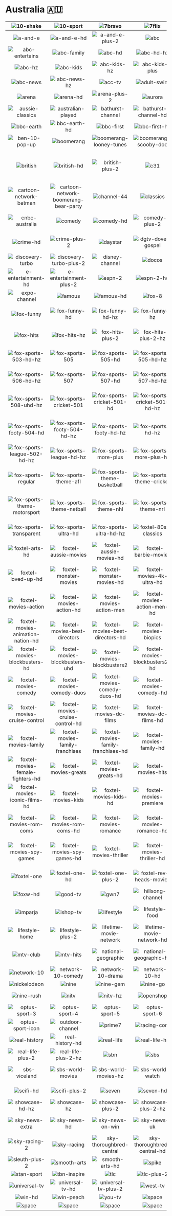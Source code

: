 # Australia 🇦🇺

| ![10-shake] | ![10-sport] | ![7bravo] | ![7flix] | ![7mate] | ![7two] |
|:---:|:---:|:---:|:---:|:---:|:---:|
| ![a-and-e] | ![a-and-e-hd] | ![a-and-e-plus-2] | ![abc] | ![abc-comedy] | ![abc-comedy-kids] |
| ![abc-entertains] | ![abc-family] | ![abc-hd] | ![abc-hd-hz] | ![abc-hd-light] | ![abc-hd-light-hz] |
| ![abc-hz] | ![abc-kids] | ![abc-kids-hz] | ![abc-kids-plus] | ![abc-light] | ![abc-light-hz] |
| ![abc-news] | ![abc-news-hz] | ![acc-tv] | ![adult-swim] | ![animal-planet] | ![antenna-pacific] |
| ![arena] | ![arena-hd] | ![arena-plus-2] | ![aurora] | ![aus-mtv] | ![ausbiz] |
| ![aussie-classics] | ![australian-played] | ![bathurst-channel] | ![bathurst-channel-hd] | ![bbc-cbeebies] | ![bbc-drama] |
| ![bbc-earth] | ![bbc-earth-hd] | ![bbc-first] | ![bbc-first-hd] | ![bbc-uktv] | ![bbc-uktv-plus-2] |
| ![ben-10-pop-up] | ![boomerang] | ![boomerang-looney-tunes] | ![boomerang-scooby-doo] | ![boxsets] | ![boxsets-hd] |
| ![british] | ![british-hd] | ![british-plus-2] | ![c31] | ![cartoon-network-adventure-time-pop-up] | ![cartoon-network] |
| ![cartoon-network-batman] | ![cartoon-network-boomerang-bear-party] | ![channel-44] | ![classics] | ![classics-plus-2] | ![cmt] |
| ![cnbc-australia] | ![comedy] | ![comedy-hd] | ![comedy-plus-2] | ![crime-and-investigation] | ![crime] |
| ![crime-hd] | ![crime-plus-2] | ![daystar] | ![dgtv-dove-gospel] | ![discovery-channel] | ![discovery-channel-plus-2] |
| ![discovery-turbo] | ![discovery-turbo-plus-2] | ![disney-channel] | ![docos] | ![docos-hd] | ![e-entertainment] |
| ![e-entertainment-hd] | ![e-entertainment-plus-2] | ![espn-2] | ![espn-2-hd] | ![espn] | ![espn-hd] |
| ![expo-channel] | ![famous] | ![famous-hd] | ![fox-8] | ![fox-8-hd] | ![fox-8-plus-2] |
| ![fox-funny] | ![fox-funny-hd] | ![fox-funny-hd-hz] | ![fox-funny-hz] | ![fox-funny-plus-2] | ![fox-funny-plus-2-hz] |
| ![fox-hits] | ![fox-hits-hz] | ![fox-hits-plus-2] | ![fox-hits-plus-2-hz] | ![fox-sports-503] | ![fox-sports-503-hd] |
| ![fox-sports-503-hd-hz] | ![fox-sports-505] | ![fox-sports-505-hd] | ![fox-sports-505-hd-hz] | ![fox-sports-506] | ![fox-sports-506-hd] |
| ![fox-sports-506-hd-hz] | ![fox-sports-507] | ![fox-sports-507-hd] | ![fox-sports-507-hd-hz] | ![fox-sports-508] | ![fox-sports-508-uhd] |
| ![fox-sports-508-uhd-hz] | ![fox-sports-cricket-501] | ![fox-sports-cricket-501-hd] | ![fox-sports-cricket-501-hd-hz] | ![fox-sports-cricket-hd-hz] | ![fox-sports-footy-504] |
| ![fox-sports-footy-504-hd] | ![fox-sports-footy-504-hd-hz] | ![fox-sports-footy-hd-hz] | ![fox-sports-hd-hz] | ![fox-sports-league-502] | ![fox-sports-league-502-hd] |
| ![fox-sports-league-502-hd-hz] | ![fox-sports-league-hd-hz] | ![fox-sports-more-plus] | ![fox-sports-more-plus-hd] | ![fox-sports-news] | ![fox-sports-news-hd] |
| ![fox-sports-regular] | ![fox-sports-theme-afl] | ![fox-sports-theme-basketball] | ![fox-sports-theme-cricket] | ![fox-sports-theme-football] | ![fox-sports-theme-golf] |
| ![fox-sports-theme-motorsport] | ![fox-sports-theme-netball] | ![fox-sports-theme-nhl] | ![fox-sports-theme-nrl] | ![fox-sports-theme-rugby] | ![fox-sports-theme-tennis] |
| ![fox-sports-transparent] | ![fox-sports-ultra-hd] | ![fox-sports-ultra-hd-hz] | ![foxtel-80s-classics] | ![foxtel-80s-classics-hd] | ![foxtel-arts] |
| ![foxtel-arts-hd] | ![foxtel-aussie-movies] | ![foxtel-aussie-movies-hd] | ![foxtel-barbie-movies] | ![foxtel-barbie-movies-hd] | ![foxtel-loved-up] |
| ![foxtel-loved-up-hd] | ![foxtel-monster-movies] | ![foxtel-monster-movies-hd] | ![foxtel-movies-4k-ultra-hd] | ![foxtel-movies-90s-classics] | ![foxtel-movies-90s-classics-hd] |
| ![foxtel-movies-action] | ![foxtel-movies-action-hd] | ![foxtel-movies-action-men] | ![foxtel-movies-action-men-hd] | ![foxtel-movies-action-plus-2] | ![foxtel-movies-animation-nation] |
| ![foxtel-movies-animation-nation-hd] | ![foxtel-movies-best-directors] | ![foxtel-movies-best-directors-hd] | ![foxtel-movies-biopics] | ![foxtel-movies-biopics-hd] | ![foxtel-movies-blockbusters] |
| ![foxtel-movies-blockbusters-hd] | ![foxtel-movies-blockbusters-uhd] | ![foxtel-movies-blockbusters2] | ![foxtel-movies-blockbusters2-hd] | ![foxtel-movies-christmas-movies] | ![foxtel-movies-christmas-movies-hd] |
| ![foxtel-movies-comedy] | ![foxtel-movies-comedy-duos] | ![foxtel-movies-comedy-duos-hd] | ![foxtel-movies-comedy-hd] | ![foxtel-movies-comedy-hits] | ![foxtel-movies-comedy-hits-hd] |
| ![foxtel-movies-cruise-control] | ![foxtel-movies-cruise-control-hd] | ![foxtel-movies-dc-films] | ![foxtel-movies-dc-films-hd] | ![foxtel-movies-drama] | ![foxtel-movies-drama-hd] |
| ![foxtel-movies-family] | ![foxtel-movies-family-franchises] | ![foxtel-movies-family-franchises-hd] | ![foxtel-movies-family-hd] | ![foxtel-movies-family-plus-2] | ![foxtel-movies-female-fighters] |
| ![foxtel-movies-female-fighters-hd] | ![foxtel-movies-greats] | ![foxtel-movies-greats-hd] | ![foxtel-movies-hits] | ![foxtel-movies-hits-hd] | ![foxtel-movies-iconic-films] |
| ![foxtel-movies-iconic-films-hd] | ![foxtel-movies-kids] | ![foxtel-movies-kids-hd] | ![foxtel-movies-premiere] | ![foxtel-movies-premiere-hd] | ![foxtel-movies-premiere-plus-2] |
| ![foxtel-movies-rom-coms] | ![foxtel-movies-rom-coms-hd] | ![foxtel-movies-romance] | ![foxtel-movies-romance-hd] | ![foxtel-movies-spider-thon] | ![foxtel-movies-spider-thon-hd] |
| ![foxtel-movies-spy-games] | ![foxtel-movies-spy-games-hd] | ![foxtel-movies-thriller] | ![foxtel-movies-thriller-hd] | ![foxtel-movies-wizarding-world] | ![foxtel-movies-wizarding-world-hd] |
| ![foxtel-one] | ![foxtel-one-hd] | ![foxtel-one-plus-2] | ![foxtel-rev-heads-movies] | ![foxtel-rev-heads-movies-hd] | ![foxw] |
| ![foxw-hd] | ![good-tv] | ![gwn7] | ![hillsong-channel] | ![history-channel] | ![ictv] |
| ![imparja] | ![ishop-tv] | ![lifestyle] | ![lifestyle-food] | ![lifestyle-food-plus-2] | ![lifestyle-hd] |
| ![lifestyle-home] | ![lifestyle-plus-2] | ![lifetime-movie-network] | ![lifetime-movie-network-hd] | ![mtv] | ![mtv-classic] |
| ![mtv-club] | ![mtv-hits] | ![national-geographic] | ![national-geographic-hd] | ![national-geographic-wild] | ![national-geographic-wild-hd] |
| ![network-10] | ![network-10-comedy] | ![network-10-drama] | ![network-10-hd] | ![nick-jr] | ![nick-music] |
| ![nickelodeon] | ![nine] | ![nine-gem] | ![nine-go] | ![nine-life] | ![nine-now] |
| ![nine-rush] | ![nitv] | ![nitv-hz] | ![openshop] | ![optus-sport-1] | ![optus-sport-2] |
| ![optus-sport-3] | ![optus-sport-4] | ![optus-sport-5] | ![optus-sport-6] | ![optus-sport-7] | ![optus-sport] |
| ![optus-sport-icon] | ![outdoor-channel] | ![prime7] | ![racing-com] | ![real-crime] | ![real-crime-hd] |
| ![real-history] | ![real-history-hd] | ![real-life] | ![real-life-hd] | ![real-life-hd-hz] | ![real-life-hz] |
| ![real-life-plus-2] | ![real-life-plus-2-hz] | ![sbn] | ![sbs] | ![sbs-food] | ![sbs-food-hz] |
| ![sbs-viceland] | ![sbs-world-movies] | ![sbs-world-movies-hz] | ![sbs-world-watch] | ![sbs-world-watch-hz] | ![scifi] |
| ![scifi-hd] | ![scifi-plus-2] | ![seven] | ![seven-hd] | ![showcase] | ![showcase-hd] |
| ![showcase-hd-hz] | ![showcase-hz] | ![showcase-plus-2] | ![showcase-plus-2-hz] | ![sky-news] | ![sky-news-covid-19] |
| ![sky-news-extra] | ![sky-news-hd] | ![sky-news-on-win] | ![sky-news-uk] | ![sky-news-weather] | ![sky-racing-1] |
| ![sky-racing-2] | ![sky-racing] | ![sky-thoroughbred-central] | ![sky-thoroughbred-central-hd] | ![sleuth] | ![sleuth-hd] |
| ![sleuth-plus-2] | ![smooth-arts] | ![smooth-arts-hd] | ![spike] | ![spree-tv] | ![stan-event] |
| ![stan-sport] | ![tbn-inspire] | ![tlc] | ![tlc-plus-2] | ![travel] | ![tvsn] |
| ![universal-tv] | ![universal-tv-hd] | ![universal-tv-plus-2] | ![west-tv] | ![win] | ![win-bold] |
| ![win-hd] | ![win-peach] | ![you-tv] | ![space] | ![space] | ![space] |
| ![space] | ![space] | ![space] | ![space] | ![space] | ![space] |


[10-shake]:10-shake-au.png
[10-sport]:10-sport-au.png
[7bravo]:7bravo-au.png
[7flix]:7flix-au.png
[7mate]:7mate-au.png
[7two]:7two-au.png
[a-and-e]:a-and-e-au.png
[a-and-e-hd]:a-and-e-hd-au.png
[a-and-e-plus-2]:a-and-e-plus-2-au.png
[abc]:abc-au.png
[abc-comedy]:abc-comedy-au.png
[abc-comedy-kids]:abc-comedy-kids-au.png
[abc-entertains]:abc-entertains-au.png
[abc-family]:abc-family-au.png
[abc-hd]:abc-hd-au.png
[abc-hd-hz]:abc-hd-hz-au.png
[abc-hd-light]:abc-hd-light-au.png
[abc-hd-light-hz]:abc-hd-light-hz-au.png
[abc-hz]:abc-hz-au.png
[abc-kids]:abc-kids-au.png
[abc-kids-hz]:abc-kids-hz-au.png
[abc-kids-plus]:abc-kids-plus-au.png
[abc-light]:abc-light-au.png
[abc-light-hz]:abc-light-hz-au.png
[abc-news]:abc-news-au.png
[abc-news-hz]:abc-news-hz-au.png
[acc-tv]:acc-tv-au.png
[adult-swim]:adult-swim-au.png
[animal-planet]:animal-planet-au.png
[antenna-pacific]:antenna-pacific-au.png
[arena]:arena-au.png
[arena-hd]:arena-hd-au.png
[arena-plus-2]:arena-plus-2-au.png
[aurora]:aurora-au.png
[aus-mtv]:aus-mtv-au.png
[ausbiz]:ausbiz-au.png
[aussie-classics]:aussie-classics-au.png
[australian-played]:australian-played-au.png
[bathurst-channel]:bathurst-channel-au.png
[bathurst-channel-hd]:bathurst-channel-hd-au.png
[bbc-cbeebies]:bbc-cbeebies-au.png
[bbc-drama]:bbc-drama-au.png
[bbc-earth]:bbc-earth-au.png
[bbc-earth-hd]:bbc-earth-hd-au.png
[bbc-first]:bbc-first-au.png
[bbc-first-hd]:bbc-first-hd-au.png
[bbc-uktv]:bbc-uktv-au.png
[bbc-uktv-plus-2]:bbc-uktv-plus-2-au.png
[ben-10-pop-up]:ben-10-pop-up-au.png
[boomerang]:boomerang-au.png
[boomerang-looney-tunes]:boomerang-looney-tunes-au.png
[boomerang-scooby-doo]:boomerang-scooby-doo-au.png
[boxsets]:boxsets-au.png
[boxsets-hd]:boxsets-hd-au.png
[british]:british-au.png
[british-hd]:british-hd-au.png
[british-plus-2]:british-plus-2-au.png
[c31]:c31-au.png
[cartoon-network-adventure-time-pop-up]:cartoon-network-adventure-time-pop-up-au.png
[cartoon-network]:cartoon-network-au.png
[cartoon-network-batman]:cartoon-network-batman-au.png
[cartoon-network-boomerang-bear-party]:cartoon-network-boomerang-bear-party-au.png
[channel-44]:channel-44-au.png
[classics]:classics-au.png
[classics-plus-2]:classics-plus-2-au.png
[cmt]:cmt-au.png
[cnbc-australia]:cnbc-australia-au.png
[comedy]:comedy-au.png
[comedy-hd]:comedy-hd-au.png
[comedy-plus-2]:comedy-plus-2-au.png
[crime-and-investigation]:crime-and-investigation-au.png
[crime]:crime-au.png
[crime-hd]:crime-hd-au.png
[crime-plus-2]:crime-plus-2-au.png
[daystar]:daystar-au.png
[dgtv-dove-gospel]:dgtv-dove-gospel-au.png
[discovery-channel]:discovery-channel-au.png
[discovery-channel-plus-2]:discovery-channel-plus-2-au.png
[discovery-turbo]:discovery-turbo-au.png
[discovery-turbo-plus-2]:discovery-turbo-plus-2-au.png
[disney-channel]:disney-channel-au.png
[docos]:docos-au.png
[docos-hd]:docos-hd-au.png
[e-entertainment]:e-entertainment-au.png
[e-entertainment-hd]:e-entertainment-hd-au.png
[e-entertainment-plus-2]:e-entertainment-plus-2-au.png
[espn-2]:espn-2-au.png
[espn-2-hd]:espn-2-hd-au.png
[espn]:espn-au.png
[espn-hd]:espn-hd-au.png
[expo-channel]:expo-channel-au.png
[famous]:famous-au.png
[famous-hd]:famous-hd-au.png
[fox-8]:fox-8-au.png
[fox-8-hd]:fox-8-hd-au.png
[fox-8-plus-2]:fox-8-plus-2-au.png
[fox-funny]:fox-funny-au.png
[fox-funny-hd]:fox-funny-hd-au.png
[fox-funny-hd-hz]:fox-funny-hd-hz-au.png
[fox-funny-hz]:fox-funny-hz-au.png
[fox-funny-plus-2]:fox-funny-plus-2-au.png
[fox-funny-plus-2-hz]:fox-funny-plus-2-hz-au.png
[fox-hits]:fox-hits-au.png
[fox-hits-hz]:fox-hits-hz-au.png
[fox-hits-plus-2]:fox-hits-plus-2-au.png
[fox-hits-plus-2-hz]:fox-hits-plus-2-hz-au.png
[fox-sports-503]:fox-sports-503-au.png
[fox-sports-503-hd]:fox-sports-503-hd-au.png
[fox-sports-503-hd-hz]:fox-sports-503-hd-hz-au.png
[fox-sports-505]:fox-sports-505-au.png
[fox-sports-505-hd]:fox-sports-505-hd-au.png
[fox-sports-505-hd-hz]:fox-sports-505-hd-hz-au.png
[fox-sports-506]:fox-sports-506-au.png
[fox-sports-506-hd]:fox-sports-506-hd-au.png
[fox-sports-506-hd-hz]:fox-sports-506-hd-hz-au.png
[fox-sports-507]:fox-sports-507-au.png
[fox-sports-507-hd]:fox-sports-507-hd-au.png
[fox-sports-507-hd-hz]:fox-sports-507-hd-hz-au.png
[fox-sports-508]:fox-sports-508-au.png
[fox-sports-508-uhd]:fox-sports-508-uhd-au.png
[fox-sports-508-uhd-hz]:fox-sports-508-uhd-hz-au.png
[fox-sports-cricket-501]:fox-sports-cricket-501-au.png
[fox-sports-cricket-501-hd]:fox-sports-cricket-501-hd-au.png
[fox-sports-cricket-501-hd-hz]:fox-sports-cricket-501-hd-hz-au.png
[fox-sports-cricket-hd-hz]:fox-sports-cricket-hd-hz-au.png
[fox-sports-footy-504]:fox-sports-footy-504-au.png
[fox-sports-footy-504-hd]:fox-sports-footy-504-hd-au.png
[fox-sports-footy-504-hd-hz]:fox-sports-footy-504-hd-hz-au.png
[fox-sports-footy-hd-hz]:fox-sports-footy-hd-hz-au.png
[fox-sports-hd-hz]:fox-sports-hd-hz-au.png
[fox-sports-league-502]:fox-sports-league-502-au.png
[fox-sports-league-502-hd]:fox-sports-league-502-hd-au.png
[fox-sports-league-502-hd-hz]:fox-sports-league-502-hd-hz-au.png
[fox-sports-league-hd-hz]:fox-sports-league-hd-hz-au.png
[fox-sports-more-plus]:fox-sports-more-plus-au.png
[fox-sports-more-plus-hd]:fox-sports-more-plus-hd-au.png
[fox-sports-news]:fox-sports-news-au.png
[fox-sports-news-hd]:fox-sports-news-hd-au.png
[fox-sports-regular]:fox-sports-regular-au.png
[fox-sports-theme-afl]:fox-sports-theme-afl-au.png
[fox-sports-theme-basketball]:fox-sports-theme-basketball-au.png
[fox-sports-theme-cricket]:fox-sports-theme-cricket-au.png
[fox-sports-theme-football]:fox-sports-theme-football-au.png
[fox-sports-theme-golf]:fox-sports-theme-golf-au.png
[fox-sports-theme-motorsport]:fox-sports-theme-motorsport-au.png
[fox-sports-theme-netball]:fox-sports-theme-netball-au.png
[fox-sports-theme-nhl]:fox-sports-theme-nhl-au.png
[fox-sports-theme-nrl]:fox-sports-theme-nrl-au.png
[fox-sports-theme-rugby]:fox-sports-theme-rugby-au.png
[fox-sports-theme-tennis]:fox-sports-theme-tennis-au.png
[fox-sports-transparent]:fox-sports-transparent-au.png
[fox-sports-ultra-hd]:fox-sports-ultra-hd-au.png
[fox-sports-ultra-hd-hz]:fox-sports-ultra-hd-hz-au.png
[foxtel-80s-classics]:foxtel-movies/foxtel-80s-classics-au.png
[foxtel-80s-classics-hd]:foxtel-movies/foxtel-80s-classics-hd-au.png
[foxtel-arts]:foxtel-arts-au.png
[foxtel-arts-hd]:foxtel-arts-hd-au.png
[foxtel-aussie-movies]:foxtel-movies/foxtel-aussie-movies-au.png
[foxtel-aussie-movies-hd]:foxtel-movies/foxtel-aussie-movies-hd-au.png
[foxtel-barbie-movies]:foxtel-movies/foxtel-barbie-movies-au.png
[foxtel-barbie-movies-hd]:foxtel-movies/foxtel-barbie-movies-hd-au.png
[foxtel-loved-up]:foxtel-movies/foxtel-loved-up-au.png
[foxtel-loved-up-hd]:foxtel-movies/foxtel-loved-up-hd-au.png
[foxtel-monster-movies]:foxtel-movies/foxtel-monster-movies-au.png
[foxtel-monster-movies-hd]:foxtel-movies/foxtel-monster-movies-hd-au.png
[foxtel-movies-4k-ultra-hd]:foxtel-movies/foxtel-movies-4k-ultra-hd-au.png
[foxtel-movies-90s-classics]:foxtel-movies/foxtel-movies-90s-classics-au.png
[foxtel-movies-90s-classics-hd]:foxtel-movies/foxtel-movies-90s-classics-hd-au.png
[foxtel-movies-action]:foxtel-movies/foxtel-movies-action-au.png
[foxtel-movies-action-hd]:foxtel-movies/foxtel-movies-action-hd-au.png
[foxtel-movies-action-men]:foxtel-movies/foxtel-movies-action-men-au.png
[foxtel-movies-action-men-hd]:foxtel-movies/foxtel-movies-action-men-hd-au.png
[foxtel-movies-action-plus-2]:foxtel-movies/foxtel-movies-action-plus-2-au.png
[foxtel-movies-animation-nation]:foxtel-movies/foxtel-movies-animation-nation-au.png
[foxtel-movies-animation-nation-hd]:foxtel-movies/foxtel-movies-animation-nation-hd-au.png
[foxtel-movies-best-directors]:foxtel-movies/foxtel-movies-best-directors-au.png
[foxtel-movies-best-directors-hd]:foxtel-movies/foxtel-movies-best-directors-hd-au.png
[foxtel-movies-biopics]:foxtel-movies/foxtel-movies-biopics-au.png
[foxtel-movies-biopics-hd]:foxtel-movies/foxtel-movies-biopics-hd-au.png
[foxtel-movies-blockbusters]:foxtel-movies/foxtel-movies-blockbusters-au.png
[foxtel-movies-blockbusters-hd]:foxtel-movies/foxtel-movies-blockbusters-hd-au.png
[foxtel-movies-blockbusters-uhd]:foxtel-movies/foxtel-movies-blockbusters-uhd-au.png
[foxtel-movies-blockbusters2]:foxtel-movies/foxtel-movies-blockbusters2-au.png
[foxtel-movies-blockbusters2-hd]:foxtel-movies/foxtel-movies-blockbusters2-hd-au.png
[foxtel-movies-christmas-movies]:foxtel-movies/foxtel-movies-christmas-movies-au.png
[foxtel-movies-christmas-movies-hd]:foxtel-movies/foxtel-movies-christmas-movies-hd-au.png
[foxtel-movies-comedy]:foxtel-movies/foxtel-movies-comedy-au.png
[foxtel-movies-comedy-duos]:foxtel-movies/foxtel-movies-comedy-duos-au.png
[foxtel-movies-comedy-duos-hd]:foxtel-movies/foxtel-movies-comedy-duos-hd-au.png
[foxtel-movies-comedy-hd]:foxtel-movies/foxtel-movies-comedy-hd-au.png
[foxtel-movies-comedy-hits]:foxtel-movies/foxtel-movies-comedy-hits-au.png
[foxtel-movies-comedy-hits-hd]:foxtel-movies/foxtel-movies-comedy-hits-hd-au.png
[foxtel-movies-cruise-control]:foxtel-movies/foxtel-movies-cruise-control-au.png
[foxtel-movies-cruise-control-hd]:foxtel-movies/foxtel-movies-cruise-control-hd-au.png
[foxtel-movies-dc-films]:foxtel-movies/foxtel-movies-dc-films-au.png
[foxtel-movies-dc-films-hd]:foxtel-movies/foxtel-movies-dc-films-hd-au.png
[foxtel-movies-drama]:foxtel-movies/foxtel-movies-drama-au.png
[foxtel-movies-drama-hd]:foxtel-movies/foxtel-movies-drama-hd-au.png
[foxtel-movies-family]:foxtel-movies/foxtel-movies-family-au.png
[foxtel-movies-family-franchises]:foxtel-movies/foxtel-movies-family-franchises-au.png
[foxtel-movies-family-franchises-hd]:foxtel-movies/foxtel-movies-family-franchises-hd-au.png
[foxtel-movies-family-hd]:foxtel-movies/foxtel-movies-family-hd-au.png
[foxtel-movies-family-plus-2]:foxtel-movies/foxtel-movies-family-plus-2-au.png
[foxtel-movies-female-fighters]:foxtel-movies/foxtel-movies-female-fighters-au.png
[foxtel-movies-female-fighters-hd]:foxtel-movies/foxtel-movies-female-fighters-hd-au.png
[foxtel-movies-greats]:foxtel-movies/foxtel-movies-greats-au.png
[foxtel-movies-greats-hd]:foxtel-movies/foxtel-movies-greats-hd-au.png
[foxtel-movies-hits]:foxtel-movies/foxtel-movies-hits-au.png
[foxtel-movies-hits-hd]:foxtel-movies/foxtel-movies-hits-hd-au.png
[foxtel-movies-iconic-films]:foxtel-movies/foxtel-movies-iconic-films-au.png
[foxtel-movies-iconic-films-hd]:foxtel-movies/foxtel-movies-iconic-films-hd-au.png
[foxtel-movies-kids]:foxtel-movies/foxtel-movies-kids-au.png
[foxtel-movies-kids-hd]:foxtel-movies/foxtel-movies-kids-hd-au.png
[foxtel-movies-premiere]:foxtel-movies/foxtel-movies-premiere-au.png
[foxtel-movies-premiere-hd]:foxtel-movies/foxtel-movies-premiere-hd-au.png
[foxtel-movies-premiere-plus-2]:foxtel-movies/foxtel-movies-premiere-plus-2-au.png
[foxtel-movies-rom-coms]:foxtel-movies/foxtel-movies-rom-coms-au.png
[foxtel-movies-rom-coms-hd]:foxtel-movies/foxtel-movies-rom-coms-hd-au.png
[foxtel-movies-romance]:foxtel-movies/foxtel-movies-romance-au.png
[foxtel-movies-romance-hd]:foxtel-movies/foxtel-movies-romance-hd-au.png
[foxtel-movies-spider-thon]:foxtel-movies/foxtel-movies-spider-thon-au.png
[foxtel-movies-spider-thon-hd]:foxtel-movies/foxtel-movies-spider-thon-hd-au.png
[foxtel-movies-spy-games]:foxtel-movies/foxtel-movies-spy-games-au.png
[foxtel-movies-spy-games-hd]:foxtel-movies/foxtel-movies-spy-games-hd-au.png
[foxtel-movies-thriller]:foxtel-movies/foxtel-movies-thriller-au.png
[foxtel-movies-thriller-hd]:foxtel-movies/foxtel-movies-thriller-hd-au.png
[foxtel-movies-wizarding-world]:foxtel-movies/foxtel-movies-wizarding-world-au.png
[foxtel-movies-wizarding-world-hd]:foxtel-movies/foxtel-movies-wizarding-world-hd-au.png
[foxtel-one]:foxtel-one-au.png
[foxtel-one-hd]:foxtel-one-hd-au.png
[foxtel-one-plus-2]:foxtel-one-plus-2-au.png
[foxtel-rev-heads-movies]:foxtel-movies/foxtel-rev-heads-movies-au.png
[foxtel-rev-heads-movies-hd]:foxtel-movies/foxtel-rev-heads-movies-hd-au.png
[foxw]:foxw-au.png
[foxw-hd]:foxw-hd-au.png
[good-tv]:good-tv-au.png
[gwn7]:gwn7-au.png
[hillsong-channel]:hillsong-channel-au.png
[history-channel]:history-channel-au.png
[ictv]:ictv-au.png
[imparja]:imparja-au.png
[ishop-tv]:ishop-tv-au.png
[lifestyle]:lifestyle-au.png
[lifestyle-food]:lifestyle-food-au.png
[lifestyle-food-plus-2]:lifestyle-food-plus-2-au.png
[lifestyle-hd]:lifestyle-hd-au.png
[lifestyle-home]:lifestyle-home-au.png
[lifestyle-plus-2]:lifestyle-plus-2-au.png
[lifetime-movie-network]:lifetime-movie-network-au.png
[lifetime-movie-network-hd]:lifetime-movie-network-hd-au.png
[mtv]:mtv-au.png
[mtv-classic]:mtv-classic-au.png
[mtv-club]:mtv-club-au.png
[mtv-hits]:mtv-hits-au.png
[national-geographic]:national-geographic-au.png
[national-geographic-hd]:national-geographic-hd-au.png
[national-geographic-wild]:national-geographic-wild-au.png
[national-geographic-wild-hd]:national-geographic-wild-hd-au.png
[network-10]:network-10-au.png
[network-10-comedy]:network-10-comedy-au.png
[network-10-drama]:network-10-drama-au.png
[network-10-hd]:network-10-hd-au.png
[nick-jr]:nick-jr-au.png
[nick-music]:nick-music-au.png
[nickelodeon]:nickelodeon-au.png
[nine]:nine-au.png
[nine-gem]:nine-gem-au.png
[nine-go]:nine-go-au.png
[nine-life]:nine-life-au.png
[nine-now]:nine-now-au.png
[nine-rush]:nine-rush-au.png
[nitv]:nitv-au.png
[nitv-hz]:nitv-hz-au.png
[openshop]:openshop-au.png
[optus-sport-1]:optus-sport-1-au.png
[optus-sport-2]:optus-sport-2-au.png
[optus-sport-3]:optus-sport-3-au.png
[optus-sport-4]:optus-sport-4-au.png
[optus-sport-5]:optus-sport-5-au.png
[optus-sport-6]:optus-sport-6-au.png
[optus-sport-7]:optus-sport-7-au.png
[optus-sport]:optus-sport-au.png
[optus-sport-icon]:optus-sport-icon-au.png
[outdoor-channel]:outdoor-channel-au.png
[prime7]:prime7-au.png
[racing-com]:racing-com-au.png
[real-crime]:real-crime-au.png
[real-crime-hd]:real-crime-hd-au.png
[real-history]:real-history-au.png
[real-history-hd]:real-history-hd-au.png
[real-life]:real-life-au.png
[real-life-hd]:real-life-hd-au.png
[real-life-hd-hz]:real-life-hd-hz-au.png
[real-life-hz]:real-life-hz-au.png
[real-life-plus-2]:real-life-plus-2-au.png
[real-life-plus-2-hz]:real-life-plus-2-hz-au.png
[sbn]:sbn-au.png
[sbs]:sbs-au.png
[sbs-food]:sbs-food-au.png
[sbs-food-hz]:sbs-food-hz-au.png
[sbs-viceland]:sbs-viceland-au.png
[sbs-world-movies]:sbs-world-movies-au.png
[sbs-world-movies-hz]:sbs-world-movies-hz-au.png
[sbs-world-watch]:sbs-world-watch-au.png
[sbs-world-watch-hz]:sbs-world-watch-hz-au.png
[scifi]:scifi-au.png
[scifi-hd]:scifi-hd-au.png
[scifi-plus-2]:scifi-plus-2-au.png
[seven]:seven-au.png
[seven-hd]:seven-hd-au.png
[showcase]:showcase-au.png
[showcase-hd]:showcase-hd-au.png
[showcase-hd-hz]:showcase-hd-hz-au.png
[showcase-hz]:showcase-hz-au.png
[showcase-plus-2]:showcase-plus-2-au.png
[showcase-plus-2-hz]:showcase-plus-2-hz-au.png
[sky-news]:sky-news-au.png
[sky-news-covid-19]:sky-news-covid-19-au.png
[sky-news-extra]:sky-news-extra-au.png
[sky-news-hd]:sky-news-hd-au.png
[sky-news-on-win]:sky-news-on-win-au.png
[sky-news-uk]:sky-news-uk-au.png
[sky-news-weather]:sky-news-weather-au.png
[sky-racing-1]:sky-racing-1-au.png
[sky-racing-2]:sky-racing-2-au.png
[sky-racing]:sky-racing-au.png
[sky-thoroughbred-central]:sky-thoroughbred-central-au.png
[sky-thoroughbred-central-hd]:sky-thoroughbred-central-hd-au.png
[sleuth]:sleuth-au.png
[sleuth-hd]:sleuth-hd-au.png
[sleuth-plus-2]:sleuth-plus-2-au.png
[smooth-arts]:smooth-arts-au.png
[smooth-arts-hd]:smooth-arts-hd-au.png
[spike]:spike-au.png
[spree-tv]:spree-tv-au.png
[stan-event]:stan-event-au.png
[stan-sport]:stan-sport-au.png
[tbn-inspire]:tbn-inspire-au.png
[tlc]:tlc-au.png
[tlc-plus-2]:tlc-plus-2-au.png
[travel]:travel-au.png
[tvsn]:tvsn-au.png
[universal-tv]:universal-tv-au.png
[universal-tv-hd]:universal-tv-hd-au.png
[universal-tv-plus-2]:universal-tv-plus-2-au.png
[west-tv]:west-tv-au.png
[win]:win-au.png
[win-bold]:win-bold-au.png
[win-hd]:win-hd-au.png
[win-peach]:win-peach-au.png
[you-tv]:you-tv-au.png

[space]:../../misc/space-1500.png "Space"

